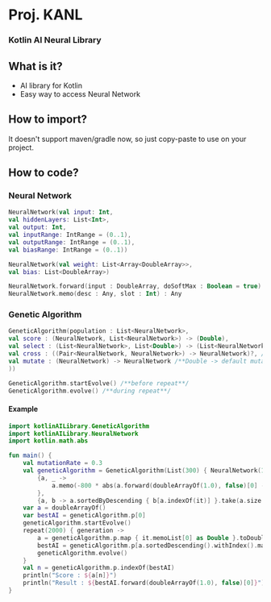 # Proj. KANL
### Kotlin AI Neural Library

## What is it?
- AI library for Kotlin
- Easy way to access Neural Network

## How to import?
It doesn't support maven/gradle now, so just copy-paste to use on your project.

## How to code?
### Neural Network
```kotlin
NeuralNetwork(val input: Int,
val hiddenLayers: List<Int>,
val output: Int,
val inputRange: IntRange = (0..1),
val outputRange: IntRange = (0..1),
val biasRange: IntRange = (0..1))

NeuralNetwork(val weight: List<Array<DoubleArray>>, 
val bias: List<DoubleArray>)

NeuralNetwork.forward(input : DoubleArray, doSoftMax : Boolean = true) : DoubleArray
NeuralNetwork.memo(desc : Any, slot : Int) : Any

```
### Genetic Algorithm
```kotlin
GeneticAlgorithm(population : List<NeuralNetwork>, 
val score : (NeuralNetwork, List<NeuralNetwork>) -> (Double),
val select : (List<NeuralNetwork>, List<Double>) -> (List<NeuralNetwork>),
val cross : ((Pair<NeuralNetwork, NeuralNetwork>) -> NeuralNetwork)?, /**null -> default cross function*/.
val mutate : (NeuralNetwork) -> NeuralNetwork /**Double -> default mutation function with mutation rate*/
))

GeneticAlgorithm.startEvolve() /**before repeat**/
GeneticAlgorithm.evolve() /**during repeat**/
```

#### Example
```kotlin
import kotlinAILibrary.GeneticAlgorithm
import kotlinAILibrary.NeuralNetwork
import kotlin.math.abs

fun main() {
    val mutationRate = 0.3
    val geneticAlgorithm = GeneticAlgorithm(List(300) { NeuralNetwork(1, listOf(2), 1) },
        {a, _ ->
            a.memo(-800 * abs(a.forward(doubleArrayOf(1.0), false)[0] - 0.5) + 100).toString().toDouble()
        },
        {a, b -> a.sortedByDescending { b[a.indexOf(it)] }.take(a.size / 2)}, null, mutationRate)
    var a = doubleArrayOf()
    var bestAI = geneticAlgorithm.p[0]
    geneticAlgorithm.startEvolve()
    repeat(2000) { generation ->
        a = geneticAlgorithm.p.map { it.memoList[0] as Double }.toDoubleArray()
        bestAI = geneticAlgorithm.p[a.sortedDescending().withIndex().maxBy { it.value }.index]
        geneticAlgorithm.evolve()
    }
    val n = geneticAlgorithm.p.indexOf(bestAI)
    println("Score : ${a[n]}")
    println("Result : ${bestAI.forward(doubleArrayOf(1.0), false)[0]}")
}
```